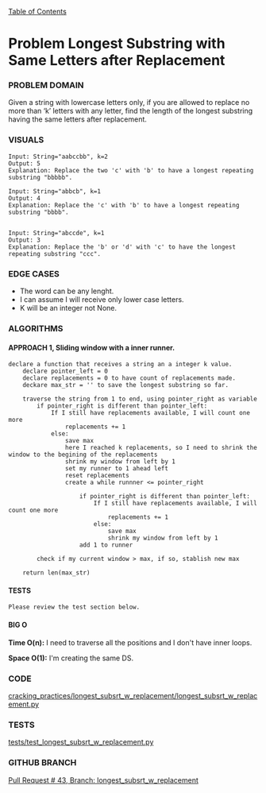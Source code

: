 [Table of Contents](../../README.md)


# Problem Longest Substring with Same Letters after Replacement

### PROBLEM DOMAIN
Given a string with lowercase letters only, if you are allowed to replace no more than ‘k’ letters with any letter, find the length of the longest substring having the same letters after replacement.

### VISUALS
```
Input: String="aabccbb", k=2
Output: 5
Explanation: Replace the two 'c' with 'b' to have a longest repeating substring "bbbbb".

Input: String="abbcb", k=1
Output: 4
Explanation: Replace the 'c' with 'b' to have a longest repeating substring "bbbb".


Input: String="abccde", k=1
Output: 3
Explanation: Replace the 'b' or 'd' with 'c' to have the longest repeating substring "ccc".
```

### EDGE CASES
- The word can be any lenght.
- I can assume I will receive only lower case letters.
- K will be an integer not None.


### ALGORITHMS

#### APPROACH 1, Sliding window with a inner runner.
```
declare a function that receives a string an a integer k value.
    declare pointer_left = 0
    declare replacements = 0 to have count of replacements made.
    deckare max_str = '' to save the longest substring so far.

    traverse the string from 1 to end, using pointer_right as variable
        if pointer_right is different than pointer_left:
            If I still have replacements available, I will count one more
                replacements += 1
            else:
                save max
                here I reached k replacements, so I need to shrink the window to the begining of the replacements
                shrink my window from left by 1
                set my runner to 1 ahead left
                reset replacements
                create a while runnner <= pointer_right

                    if pointer_right is different than pointer_left:
                        If I still have replacements available, I will count one more
                            replacements += 1
                        else:
                            save max
                            shrink my window from left by 1
                    add 1 to runner

        check if my current window > max, if so, stablish new max

    return len(max_str)
```


#### TESTS
```
Please review the test section below.
```


#### BIG O
**Time O(n):** I need to traverse all the positions and I don't have inner loops.

**Space O(1):** I'm creating the same DS.

### CODE
[cracking_practices/longest_subsrt_w_replacement/longest_subsrt_w_replacement.py](longest_subsrt_w_replacement.py)


### TESTS
[tests/test_longest_subsrt_w_replacement.py](../../tests/test_longest_subsrt_w_replacement.py)

### GITHUB BRANCH

[Pull Request # 43, Branch: longest_subsrt_w_replacement](https://github.com/ilealm/cracking-practices/pull/43)
